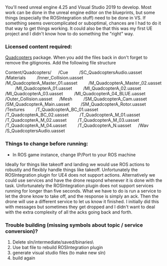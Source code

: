 
You'll need unreal engine 4.25 and Visual Studio 2019 to develop. Most work can be done in the unreal engine editor on the blueprints, but some things (especially the ROSIntegration stuff)
need to be done in VS. If something seems overcomplicated or suboptimal, chances are I had to do it that way to get things working. It could also be that this was my first UE project and I
didn't know how to do something the "right" way.


### Licensed content required:
[Quadcopters](https://unrealengine.com/marketplace/en-US/product/quadcopters) package. When you add the files back in don't forget to remove the gitignores. Add the following file structure

Content/Quadcopters/
&emsp;    /Cue
&emsp;&emsp;        /SC_QuadcoptersAudio.uasset
&emsp;    /Materials
&emsp;&emsp;        /Inner_Collision.uasset
&emsp;&emsp;        /M_QuadcopterA_Master_01.uasset
&emsp;&emsp;        /M_QuadcopterA_Master_02.uasset
&emsp;&emsp;        /MI_QuadcopterA_01.uasset
&emsp;&emsp;        /MI_QuadcopterA_02.uasset
&emsp;&emsp;        /MI_QuadcopterA_03.uasset
&emsp;&emsp;        /MI_QuadcopterA_04_BLUE.uasset
&emsp;&emsp;        /Outer_Collision.uasset
&emsp;    /Mesh
&emsp;&emsp;        /SM_QuadcopterA_Cam.uasset
&emsp;&emsp;        /SM_QuadcopterA_Main.uasset
&emsp;&emsp;        /SM_QuadcopterA_Rotor.uasset
&emsp;    /Textures
&emsp;&emsp;        /T_QuadcopterA_BC_01.uasset
&emsp;&emsp;        /T_QuadcopterA_BC_02.uasset
&emsp;&emsp;        /T_QuadcopterA_M_01.uasset
&emsp;&emsp;        /T_QuadcopterA_M_02.uasset
&emsp;&emsp;        /T_QuadcopterA_M_03.uasset
&emsp;&emsp;        /T_QuadcopterA_M_04.uasset
&emsp;&emsp;        /T_QuadcopterA_N.uasset
&emsp;    /Wav
&emsp;&emsp;        /S_QuadcoptersAudio.uasset



### Things to change before running:
- In ROS game instance, change IP/Port to your ROS machine

Ideally for things like takeoff and landing we would use ROS actions to robustly and flexibly handle things like takeoff. Unfortunately the ROSIntegration plugin for UE4 does not support actions.
Alternatively we could use services and have the drone respond whenever it is done with the task. Unfortunately the ROSIntegration plugin does not support services running for longer than five seconds.
What we have to do is run a service to let the drone know to take off, and the response is simply an ack. Then the drone will use a different service to let us know it finished.
I initially did this with messages but sometimes they get dropped and I didn't want to deal with the extra complexity of all the acks going back and forth.



### Trouble building (missing symbols about topic / service conversion)?

1. Delete sln/intermediate/saved/binaries\
1. Use bat file to rebuild ROSIntegration plugin
1. generate visual studio files (to make new sln)
1. build again
